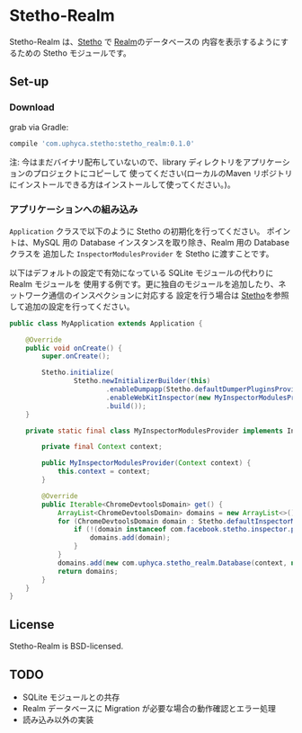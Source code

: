 # Stetho-Realm

Stetho-Realm は、[Stetho](https://facebook.github.io/stetho)  で [Realm](https://realm.io/)のデータベースの
内容を表示するようにするための Stetho モジュールです。

## Set-up

### Download
grab via Gradle:
```groovy
compile 'com.uphyca.stetho:stetho_realm:0.1.0'
```

注: 今はまだバイナリ配布していないので、library ディレクトリをアプリケーションのプロジェクトにコピーして
使ってください(ローカルのMaven リポジトリにインストールできる方はインストールして使ってください。)。

### アプリケーションへの組み込み
`Application` クラスで以下のように Stetho の初期化を行ってください。
ポイントは、MySQL 用の Database インスタンスを取り除き、Realm 用の Database クラスを
追加した `InspectorModulesProvider` を Stetho に渡すことです。

以下はデフォルトの設定で有効になっている SQLite モジュールの代わりに Realm モジュールを
使用する例です。更に独自のモジュールを追加したり、ネットワーク通信のインスペクションに対応する
設定を行う場合は [Stetho](https://facebook.github.io/stetho)を参照して追加の設定を行ってください。

```java
public class MyApplication extends Application {

    @Override
    public void onCreate() {
        super.onCreate();

        Stetho.initialize(
                Stetho.newInitializerBuilder(this)
                        .enableDumpapp(Stetho.defaultDumperPluginsProvider(this))
                        .enableWebKitInspector(new MyInspectorModulesProvider(this))
                        .build());
    }

    private static final class MyInspectorModulesProvider implements InspectorModulesProvider {

        private final Context context;

        public MyInspectorModulesProvider(Context context) {
            this.context = context;
        }

        @Override
        public Iterable<ChromeDevtoolsDomain> get() {
            ArrayList<ChromeDevtoolsDomain> domains = new ArrayList<>();
            for (ChromeDevtoolsDomain domain : Stetho.defaultInspectorModulesProvider(context).get()) {
                if (!(domain instanceof com.facebook.stetho.inspector.protocol.module.Database)) {
                    domains.add(domain);
                }
            }
            domains.add(new com.uphyca.stetho_realm.Database(context, new RealmFilesProvider(context)));
            return domains;
        }
    }
}
```

## License
Stetho-Realm is BSD-licensed.

## TODO

* SQLite モジュールとの共存
* Realm データベースに Migration が必要な場合の動作確認とエラー処理
* 読み込み以外の実装
